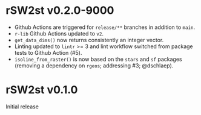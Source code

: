 # rSW2st v0.2.0-9000
* Github Actions are triggered for `release/**` branches in addition to `main`.
* `r-lib` Github Actions updated to `v2`.
* `get_data_dims()` now returns consistently an integer vector.
* Linting updated to `lintr` >= 3 and
  lint workflow switched from package tests to Github Action (#5).
* `isoline_from_raster()` is now based on the `stars` and `sf` packages
  (removing a dependency on `rgeos`; addressing #3; @dschlaep).

# rSW2st v0.1.0
Initial release
